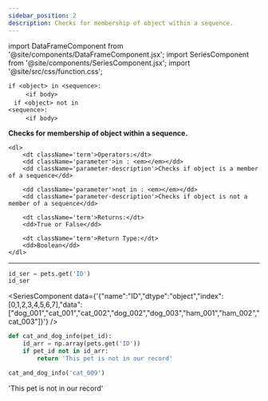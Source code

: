 ```yaml
---
sidebar_position: 2
description: Checks for membership of object within a sequence.
---
```


import DataFrameComponent from '@site/components/DataFrameComponent.jsx';
import SeriesComponent from '@site/components/SeriesComponent.jsx';
import '@site/src/css/function.css';

<code>if \<object\> in \<sequence\>: <br/></code>
&nbsp;&nbsp;&nbsp;&nbsp;&nbsp;&nbsp; <code> \<if body\> <br/> </code>
<code>if \<object\> not in \<sequence\>: <br/></code>
&nbsp;&nbsp;&nbsp;&nbsp;&nbsp;&nbsp; <code> \<if body\> </code>

<div className='base'>
    <p><strong>Checks for membership of object within a sequence.</strong></p>

    <dl>
        <dt className='term'>Operators:</dt>
        <dd className='parameter'>in : <em></em></dd>
        <dd className='parameter-description'>Checks if object is a member of a sequence</dd>

        <dd className='parameter'>not in : <em></em></dd>
        <dd className='parameter-description'>Checks if object is not a member of a sequence</dd>

        <dt className='term'>Returns:</dt>
        <dd>True or False</dd>

        <dt className='term'>Return Type:</dt>
        <dd>Boolean</dd>
    </dl>
</div>

---

```python
id_ser = pets.get('ID')
id_ser
```

<SeriesComponent data={'{"name":"ID","dtype":"object","index":[0,1,2,3,4,5,6,7],"data":["dog_001","cat_001","cat_002","dog_002","dog_003","ham_001","ham_002","cat_003"]}'} />

```python
def cat_and_dog_info(pet_id):
    id_arr = np.array(pets.get('ID'))
    if pet_id not in id_arr:
        return 'This pet is not in our record'
```

```python
cat_and_dog_info('cat_009')
```

'This pet is not in our record'